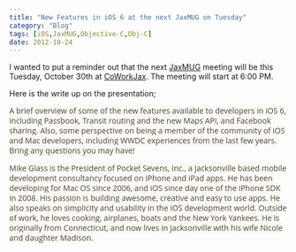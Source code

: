 ```yaml
---
title: "New Features in iOS 6 at the next JaxMUG on Tuesday"
category: "Blog"
tags: [iOS,JaxMUG,Objective-C,Obj-C]
date: 2012-10-24
---
```



I wanted to put a reminder out that the next [JaxMUG](jaxmug.com "JaxMUG") meeting will be this Tuesday, October 30th at [CoWorkJax](http://maps.google.com/maps?q=5+W.+Forsyth+St.+Jacksonville,+FL+32202 "Map to CoWorkJax"). The meeting will start at 6:00 PM. 

Here is the write up on the presentation;

<span style="color: #4e443c; font-family: 'Open Sans', 'Helvetica Neue', Helvetica, Arial, sans-serif; font-size: 14px; line-height: 18px; background-color: #faf9f2;">A brief overview of some of the new features available to developers in iOS 6, including Passbook, Transit routing and the new Maps API, and Facebook sharing. Also, some perspective on being a member of the community of iOS and Mac developers, including WWDC experiences from the last few years. Bring any questions you may have!</span>

<span style="color: #4e443c; font-family: 'Open Sans', 'Helvetica Neue', Helvetica, Arial, sans-serif; font-size: 14px; line-height: 18px; background-color: #faf9f2;">Mike Glass is the President of Pocket Sevens, Inc., a Jacksonville based mobile development consultancy focused on iPhone and iPad apps. He has been developing for Mac OS since 2006, and iOS since day one of the iPhone SDK in 2008\. His passion is building awesome, creative and easy to use apps. He also speaks on simplicity and usability in the iOS development world. Outside of work, he loves cooking, airplanes, boats and the New York Yankees. He is originally from Connecticut, and now lives in Jacksonville with his wife Nicole and daughter Madison.</span>